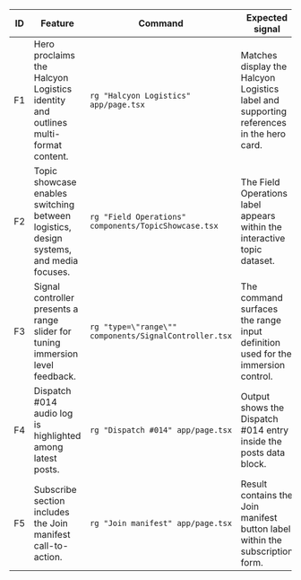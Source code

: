 | ID  | Feature | Command | Expected signal | Status | Evidence |
| --- | ------- | ------- | --------------- | ------ | -------- |
| F1 | Hero proclaims the Halcyon Logistics identity and outlines multi-format content. | `rg "Halcyon Logistics" app/page.tsx` | Matches display the Halcyon Logistics label and supporting references in the hero card. | VERIFIED | [F1](evidence/F1.txt) |
| F2 | Topic showcase enables switching between logistics, design systems, and media focuses. | `rg "Field Operations" components/TopicShowcase.tsx` | The Field Operations label appears within the interactive topic dataset. | VERIFIED | [F2](evidence/F2.txt) |
| F3 | Signal controller presents a range slider for tuning immersion level feedback. | `rg "type=\"range\"" components/SignalController.tsx` | The command surfaces the range input definition used for the immersion control. | VERIFIED | [F3](evidence/F3.txt) |
| F4 | Dispatch #014 audio log is highlighted among latest posts. | `rg "Dispatch #014" app/page.tsx` | Output shows the Dispatch #014 entry inside the posts data block. | VERIFIED | [F4](evidence/F4.txt) |
| F5 | Subscribe section includes the Join manifest call-to-action. | `rg "Join manifest" app/page.tsx` | Result contains the Join manifest button label within the subscription form. | VERIFIED | [F5](evidence/F5.txt) |
